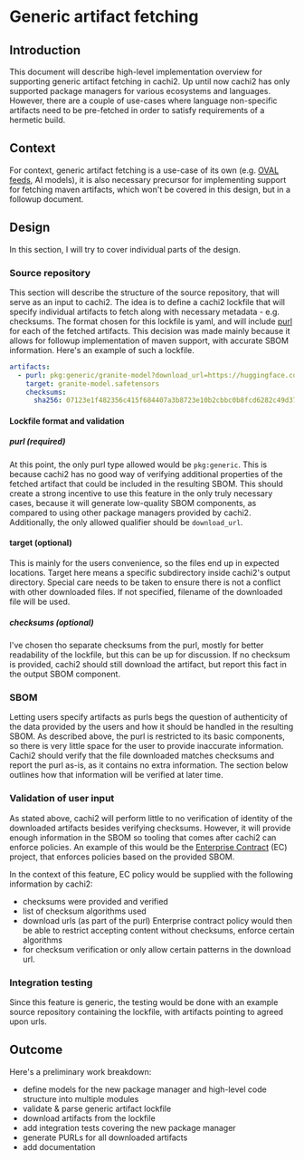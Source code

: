 # Generic artifact fetching

## Introduction

This document will describe high-level implementation overview for supporting generic artifact fetching in cachi2.
Up until now cachi2 has only supported package managers for various ecosystems and languages.
However, there are a couple of use-cases where language non-specific artifacts need to be pre-fetched in order to satisfy
requirements of a hermetic build.

## Context

For context, generic artifact fetching is a use-case of its own (e.g. [OVAL feeds](https://github.com/CISecurity/OVALRepo),
AI models), it is also necessary precursor for implementing support for fetching maven artifacts, which won't be covered
in this design, but in a followup document.

## Design

In this section, I will try to cover individual parts of the design.

### Source repository

This section will describe the structure of the source repository, that will serve as an input to cachi2. The idea is to
define a cachi2 lockfile that will specify individual artifacts to fetch along with necessary metadata - e.g. checksums.
The format chosen for this lockfile is yaml, and will include [purl](https://github.com/package-url/purl-spec) for each
of the fetched artifacts. This decision was made mainly because it allows for followup implementation of maven support,
with accurate SBOM information. Here's an example of such a lockfile.

```yaml
artifacts:
  - purl: pkg:generic/granite-model?download_url=https://huggingface.co/instructlab/granite-7b-lab/resolve/main/model-00001-of-00003.safetensors?download=true
    target: granite-model.safetensors
    checksums:
      sha256: 07123e1f482356c415f684407a3b8723e10b2cbbc0b8fcd6282c49d37c9c1abc
```

#### Lockfile format and validation

##### purl (required)

At this point, the only purl type allowed would be `pkg:generic`. This is because cachi2 has no good way of verifying
additional properties of the fetched artifact that could be included in the resulting SBOM. This should create a strong
incentive to use this feature in the only truly necessary cases, because it will generate low-quality SBOM components,
as compared to using other package managers provided by cachi2. Additionally, the only allowed qualifier should be `download_url`.

#### target (optional)

This is mainly for the users convenience, so the files end up in expected locations. Target here means a specific subdirectory
inside cachi2's output directory. Special care needs to be taken to ensure there is not a conflict with other downloaded files.
If not specified, filename of the downloaded file will be used.

##### checksums (optional)

I've chosen tho separate checksums from the purl, mostly for better readability of the lockfile, but this can be up for
discussion. If no checksum is provided, cachi2 should still download the artifact, but report this fact in the output
SBOM component.

### SBOM

Letting users specify artifacts as purls begs the question of authenticity of the data provided by the users and how it
should be handled in the resulting SBOM. As described above, the purl is restricted to its basic components, so there is
very little space for the user to provide inaccurate information. Cachi2 should verify that the file downloaded matches
checksums and report the purl as-is, as it contains no extra information. The section below outlines how that information
will be verified at later time.

### Validation of user input

As stated above, cachi2 will perform little to no verification of identity of the downloaded artifacts besides verifying
checksums. However, it will provide enough information in the SBOM so tooling that comes after cachi2 can enforce policies.
An example of this would be the [Enterprise Contract](https://enterprisecontract.dev/) (EC) project, that enforces policies
based on the provided SBOM.

In the context of this feature, EC policy would be supplied with the following information by cachi2:

- checksums were provided and verified
- list of checksum algorithms used
- download urls (as part of the purl)
  Enterprise contract policy would then be able to restrict accepting content without checksums, enforce certain algorithms
- for checksum verification or only allow certain patterns in the download url.

### Integration testing

Since this feature is generic, the testing would be done with an example source repository containing the lockfile, with
artifacts pointing to agreed upon urls.

## Outcome

Here's a preliminary work breakdown:

- define models for the new package manager and high-level code structure into multiple modules
- validate & parse generic artifact lockfile
- download artifacts from the lockfile
- add integration tests covering the new package manager
- generate PURLs for all downloaded artifacts
- add documentation
